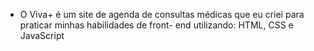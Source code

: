 - O Viva+ é um site de agenda de consultas médicas que eu criei para praticar minhas habilidades de front- end utilizando: HTML, CSS e JavaScript
